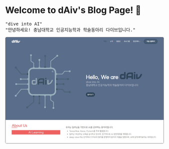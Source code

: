 # Welcome to dAiv's Blog Page! 👋

<pre>
"dive into AI"
"안녕하세요! 충남대학교 인공지능학과 학술동아리 다이브입니다."
</pre>

<img src="preview.png" style="border: 1px solid grey; border-radius: 4px"/>

